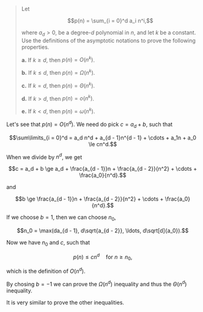 > Let
>
> $$p(n) = \sum_{i = 0}^d a_i n^i,$$
>
> where $a_d > 0$, be a degree-$d$ polynomial in $n$, and let $k$ be a constant. Use the definitions of the asymptotic notations to prove the following properties.
>
> **a.** If $k \ge d$, then $p(n) = O(n^k)$.
>
> **b.** If $k \le d$, then $p(n) = \Omega(n^k)$.
>
> **c.** If $k = d$, then $p(n) = \Theta(n^k)$.
>
> **d.** If $k > d$, then $p(n) = o(n^k)$.
>
> **e.** If $k < d$, then $p(n) = \omega(n^k)$.

Let's see that $p(n) = O(n^d)$. We need do pick $c = a_d + b$, such that

$$\sum\limits_{i = 0}^d = a_d n^d + a_{d - 1}n^{d - 1} + \cdots + a_1n + a_0 \le cn^d.$$

When we divide by $n^d$, we get

$$c = a_d + b \ge a_d + \frac{a_{d - 1}}n + \frac{a_{d - 2}}{n^2} + \cdots + \frac{a_0}{n^d}.$$

and

$$b \ge \frac{a_{d - 1}}n + \frac{a_{d - 2}}{n^2} + \cdots + \frac{a_0}{n^d}.$$

If we choose $b = 1$, then we can choose $n_0$,

$$n_0 = \max(da_{d - 1}, d\sqrt{a_{d - 2}}, \ldots, d\sqrt[d]{a_0}).$$

Now we have $n_0$ and $c$, such that

$$p(n) \le cn^d \quad \text{for } n \ge n_0,$$

which is the definition of $O(n^d)$.

By chosing $b = -1$ we can prove the $\Omega(n^d)$ inequality and thus the $\Theta(n^d)$ inequality.

It is very similar to prove the other inequalities.

